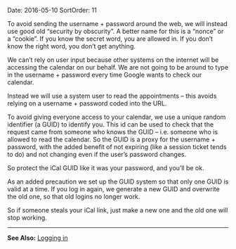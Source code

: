 Date: 2016-05-10
SortOrder: 11

To avoid sending the username + password around the web, we will instead use good old “security by obscurity”. A better name for this is a “nonce” or a “cookie”. If you know the secret word, you are allowed in. If you don’t know the right word, you don’t get anything.

We can’t rely on user input because other systems on the internet will be accessing the calendar on our behalf. We are not going to be around to type in the username + password every time Google wants to check our calendar.

Instead we will use a system user to read the appointments – this avoids relying on a username + password coded into the URL.

To avoid giving everyone access to your calendar, we use a unique random identifier (a GUID) to identify you. This id can be used to check that the request came from someone who knows the GUID – i.e. someone who is allowed to read the calendar. So the GUID is a proxy for the username + password, with the added benefit of not expiring (like a session ticket tends to do) and not changing even if the user’s password changes.

So protect the iCal GUID like it was your password, and you’ll be ok.

As an added precaution we set up the GUID system so that only one GUID is valid at a time. If you log in again, we generate a new GUID and overwrite the old one, so that old logins no longer work.

So if someone steals your iCal link, just make a new one and the old one will stop working.

------------------------------------------------------------------------

**See Also:** [Logging in](../SuperOffice%20iCal%20Feed/Logging%20in.htm)
